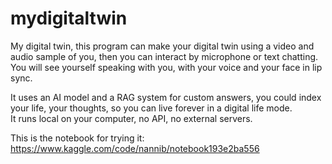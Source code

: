# mydigitaltwin  
My digital twin, this program can make your digital twin using a video and audio sample of you, then you can interact by microphone or text chatting.  
You will see yourself speaking with you, with your voice and your face in lip sync.  

It uses an AI model and a RAG system for custom answers, you could index your life, your thoughts, so you can live forever in a digital life mode.  
It runs local on your computer, no API, no external servers.  

This is the notebook for trying it:  
https://www.kaggle.com/code/nannib/notebook193e2ba556  
